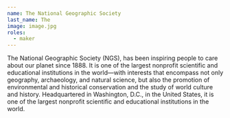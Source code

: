 ```yaml
---
name: The National Geographic Society
last_name: The
image: image.jpg
roles:
  - maker
---
```

The National Geographic Society (NGS), has been inspiring people to care about our planet since 1888. It is one of the largest nonprofit scientific and educational institutions in the world—with interests that encompass not only geography, archaeology, and natural science, but also the promotion of environmental and historical conservation and the study of world culture and history. Headquartered in Washington, D.C., in the United States, it is one of the largest nonprofit scientific and educational institutions in the world.
